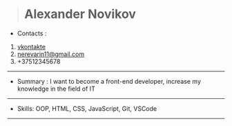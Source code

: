 >#  Alexander Novikov 

* Contacts :

1. [vkontakte](https://vk.com/overnovik) 
2. [nerevarin11@gmail.com](https://mail.google.com/)
3. +37512345678

***

* Summary :
 I want to become a front-end developer, increase my knowledge in the field of IT

 ***

* Skills: OOP, HTML, CSS, JavaScript, Git, VSCode

***